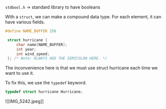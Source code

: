 
`stdbool.h` -> standard library to have booleans


With a `struct`, we can make a compound data type. For each element, it can have various fields.
```C
#define NAME_BUFFER 256

 struct hurricane {
	 char name[NAME_BUFFER];
	 int year;
	 int wind_speed;
 }; /* Note: ALWAYS ADD THE SEMICOLON HERE. */
``` 

The inconvenience here is that we must use struct hurricane each time we want to use it.

To fix this, we use the `typedef` keyword.

```C
typedef struct hurricane Hurricane;
```


![[IMG_5242.jpeg]]

